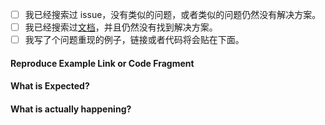 <!--
请确保阅读下面的内容并勾选。没有勾选的 Issue 将被关闭。
 -->

+ [ ] 我已经搜索过 issue，没有类似的问题，或者类似的问题仍然没有解决方案。
+ [ ] 我已经搜索过[文档](https://elemefe.github.io/react-ld-amap/articles/start)，并且仍然没有找到解决方案。
+ [ ] 我写了个问题重现的例子，链接或者代码将会贴在下面。

<!--
请确保阅读上面的内容并勾选。没有勾选的 Issue 将被关闭。
 -->


#### Reproduce Example Link or Code Fragment


#### What is Expected?


#### What is actually happening?
